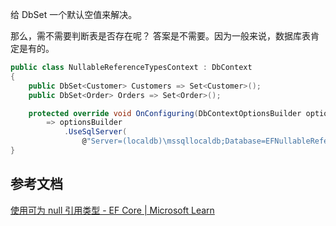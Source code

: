 
给 DbSet 一个默认空值来解决。

那么，需不需要判断表是否存在呢？ 答案是不需要。因为一般来说，数据库表肯定是有的。

```cs
public class NullableReferenceTypesContext : DbContext
{
    public DbSet<Customer> Customers => Set<Customer>();
    public DbSet<Order> Orders => Set<Order>();

    protected override void OnConfiguring(DbContextOptionsBuilder optionsBuilder)
        => optionsBuilder
            .UseSqlServer(
                @"Server=(localdb)\mssqllocaldb;Database=EFNullableReferenceTypes;Trusted_Connection=True");
}
```


## 参考文档
[使用可为 null 引用类型 - EF Core | Microsoft Learn](https://learn.microsoft.com/zh-cn/ef/core/miscellaneous/nullable-reference-types#dbcontext-and-dbset)
